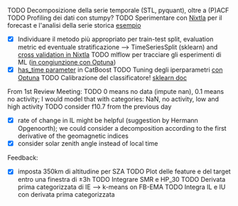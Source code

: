 TODO Decomposizione della serie temporale (STL, pyquant), oltre a (P)ACF
TODO Profiling dei dati con stumpy?
TODO Sperimentare con [Nixtla](https://www.nixtla.io/open-source) per il forecast e l'analisi della serie storica [esempio](https://nixtlaverse.nixtla.io/mlforecast/docs/getting-started/end_to_end_walkthrough.html)
- [x] Individuare il metodo più appropriato per train-test split, evaluation metric ed eventuale stratificazione --> TimeSeriesSplit (sklearn) and [cross validation in Nixtla](https://nixtlaverse.nixtla.io/statsforecast/docs/tutorials/crossvalidation.html)
TODO mlflow per tracciare gli esperimenti di ML ([in congiunzione con Optuna](https://mlflow.org/docs/latest/traditional-ml/hyperparameter-tuning-with-child-runs/notebooks/hyperparameter-tuning-with-child-runs.html))
- [x] [has_time parameter](https://catboost.ai/en/docs/references/training-parameters/common#has_time) in CatBoost
TODO Tuning degli iperparametri [con Optuna](https://forecastegy.com/posts/catboost-hyperparameter-tuning-guide-with-optuna/)
TODO Calibrazione del classificatore! [sklearn doc](https://scikit-learn.org/stable/modules/calibration.html)

From 1st Review Meeting:
TODO 0 means no data (impute nan), 0.1 means no activity; I would model that with categories: NaN, no activity, low and high activity
TODO consider f10.7 from the previous day
- [x] rate of change in IL might be helpful (suggestion by Hermann Opgenoorth); we could consider a decomposition according to the first derivative of the geomagnetic indices
- [x] consider solar zenith angle instead of local time

Feedback:
- [x] imposta 350km di altitudine per SZA
TODO Plot delle feature e del target entro una finestra di ±3h
TODO Integrare SMR e HP_30
TODO Derivata prima categorizzata di IE --> k-means on FB-EMA
TODO Integra IL e IU con derivata prima categorizzata